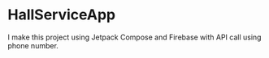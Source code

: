 # HallServiceApp
I make this project using Jetpack Compose and Firebase with API call using phone number.
